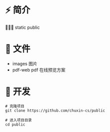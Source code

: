 # ⚡ 简介

🎉🎉🎉 static public

# 🍰 文件

- images 图片
- pdf-web pdf 在线预览方案

# 🚀 开发

```shell
# 克隆项目
git clone https://github.com/chuxin-cs/public

# 进入项目目录
cd public
```
